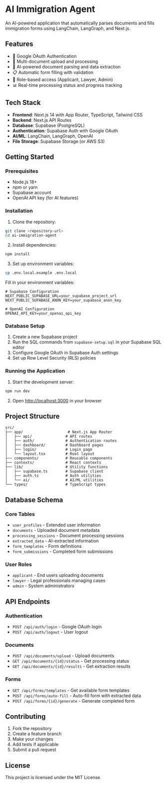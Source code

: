 # AI Immigration Agent

An AI-powered application that automatically parses documents and fills immigration forms using LangChain, LangGraph, and Next.js.

## Features

- 🔐 Google OAuth Authentication
- 📄 Multi-document upload and processing
- 🤖 AI-powered document parsing and data extraction
- 📋 Automatic form filling with validation
- 👥 Role-based access (Applicant, Lawyer, Admin)
- 📊 Real-time processing status and progress tracking

## Tech Stack

- **Frontend**: Next.js 14 with App Router, TypeScript, Tailwind CSS
- **Backend**: Next.js API Routes
- **Database**: Supabase (PostgreSQL)
- **Authentication**: Supabase Auth with Google OAuth
- **AI/ML**: LangChain, LangGraph, OpenAI
- **File Storage**: Supabase Storage (or AWS S3)

## Getting Started

### Prerequisites

- Node.js 18+ 
- npm or yarn
- Supabase account
- OpenAI API key (for AI features)

### Installation

1. Clone the repository:
```bash
git clone <repository-url>
cd ai-immigration-agent
```

2. Install dependencies:
```bash
npm install
```

3. Set up environment variables:
```bash
cp .env.local.example .env.local
```

Fill in your environment variables:
```env
# Supabase Configuration
NEXT_PUBLIC_SUPABASE_URL=your_supabase_project_url
NEXT_PUBLIC_SUPABASE_ANON_KEY=your_supabase_anon_key

# OpenAI Configuration
OPENAI_API_KEY=your_openai_api_key
```

### Database Setup

1. Create a new Supabase project
2. Run the SQL commands from `supabase-setup.sql` in your Supabase SQL editor
3. Configure Google OAuth in Supabase Auth settings
4. Set up Row Level Security (RLS) policies

### Running the Application

1. Start the development server:
```bash
npm run dev
```

2. Open [http://localhost:3000](http://localhost:3000) in your browser

## Project Structure

```
src/
├── app/                    # Next.js App Router
│   ├── api/               # API routes
│   ├── auth/              # Authentication routes
│   ├── dashboard/         # Dashboard pages
│   ├── login/             # Login page
│   └── layout.tsx         # Root layout
├── components/            # Reusable components
├── contexts/              # React contexts
├── lib/                   # Utility functions
│   ├── supabase.ts        # Supabase client
│   ├── auth.ts            # Auth utilities
│   └── ai/                # AI/ML utilities
└── types/                 # TypeScript types
```

## Database Schema

### Core Tables

- `user_profiles` - Extended user information
- `documents` - Uploaded document metadata
- `processing_sessions` - Document processing sessions
- `extracted_data` - AI-extracted information
- `form_templates` - Form definitions
- `form_submissions` - Completed form submissions

### User Roles

- `applicant` - End users uploading documents
- `lawyer` - Legal professionals managing cases
- `admin` - System administrators

## API Endpoints

### Authentication
- `POST /api/auth/login` - Google OAuth login
- `POST /api/auth/logout` - User logout

### Documents
- `POST /api/documents/upload` - Upload documents
- `GET /api/documents/{id}/status` - Get processing status
- `GET /api/documents/{id}/results` - Get extraction results

### Forms
- `GET /api/forms/templates` - Get available form templates
- `POST /api/forms/auto-fill` - Auto-fill form with extracted data
- `POST /api/forms/{id}/generate` - Generate completed form

## Contributing

1. Fork the repository
2. Create a feature branch
3. Make your changes
4. Add tests if applicable
5. Submit a pull request

## License

This project is licensed under the MIT License.
